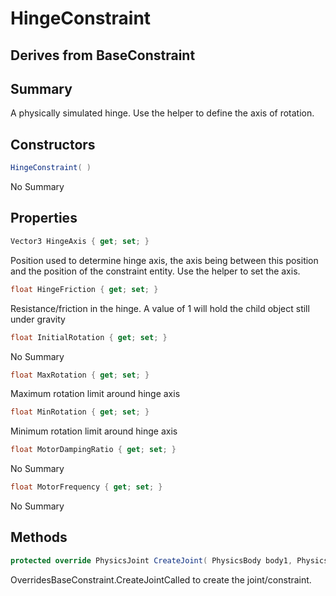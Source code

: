# HingeConstraint

## Derives from BaseConstraint

## Summary

A physically simulated hinge. Use the helper to define the axis of rotation.
## Constructors

```c#
HingeConstraint( ) 
```
No Summary
## Properties

```c#
Vector3 HingeAxis { get; set; } 
```
Position used to determine hinge axis, the axis being between this position and the position of the constraint entity. Use the helper to set the axis.
```c#
float HingeFriction { get; set; } 
```
Resistance/friction in the hinge. A value of 1 will hold the child object still under gravity
```c#
float InitialRotation { get; set; } 
```
No Summary
```c#
float MaxRotation { get; set; } 
```
Maximum rotation limit around hinge axis
```c#
float MinRotation { get; set; } 
```
Minimum rotation limit around hinge axis
```c#
float MotorDampingRatio { get; set; } 
```
No Summary
```c#
float MotorFrequency { get; set; } 
```
No Summary
## Methods

```c#
protected override PhysicsJoint CreateJoint( PhysicsBody body1, PhysicsBody body2) 
```
OverridesBaseConstraint.CreateJointCalled to create the joint/constraint.

